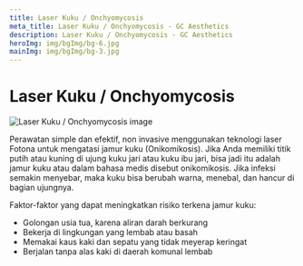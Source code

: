 ```yaml
---
title: Laser Kuku / Onchyomycosis
meta_title: Laser Kuku / Onchyomycosis - GC Aesthetics
description: Laser Kuku / Onchyomycosis - GC Aesthetics
heroImg: img/bgImg/bg-6.jpg
mainImg: img/bgImg/bg-3.jpg
---
```


<div class="container">
<div class="row mt-4">

# Laser Kuku / Onchyomycosis

</div>
<div class="row mt-4">
<div class="col-12 col-md-6 col-lg-4">

<img :src="mainImg" class="w-100" alt="Laser Kuku / Onchyomycosis image" />

</div>
<div class="col-12 col-md-6 col-lg-8 mt-4 mt-md-0">

Perawatan simple dan efektif, non invasive menggunakan teknologi
laser Fotona untuk mengatasi jamur kuku (Onikomikosis). Jika Anda
memiliki titik putih atau kuning di ujung kuku jari atau kuku ibu jari,
bisa jadi itu adalah jamur kuku atau dalam bahasa medis disebut
onikomikosis. Jika infeksi semakin menyebar, maka kuku bisa berubah
warna, menebal, dan hancur di bagian ujungnya.

Faktor-faktor yang dapat meningkatkan risiko terkena jamur kuku:

- Golongan usia tua, karena aliran darah berkurang
- Bekerja di lingkungan yang lembab atau basah
- Memakai kaus kaki dan sepatu yang tidak meyerap keringat
- Berjalan tanpa alas kaki di daerah komunal lembab

</div>
</div>

</div>
